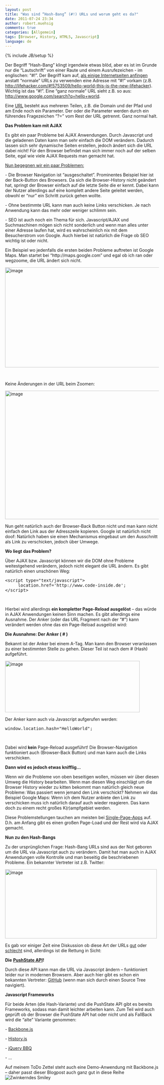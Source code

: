 ```yaml
---
layout: post
title: "Was sind “Hash-Bang” (#!) URLs und worum geht es da?"
date: 2011-07-24 23:34
author: robert.muehsig
comments: true
categories: [Allgemein]
tags: [Browser, History, HTML5, Javascript]
language: de
---
```

{% include JB/setup %}
<p>Der Begriff “Hash-Bang” klingt irgendwie etwas blöd, aber es ist im Grunde nur die “Lautschrift” von einer Raute und einem Ausrufezeichen - im englischen: “#!”. Der Begriff kam auf, <a href="http://www.theawl.com/2011/02/what-a-hash-understanding-gawkers-redesign-and-hashbang-urls">als einige Internetseiten anfingen</a> anstatt “normale” URLs zu verwenden eine Adresse mit “#!” vorkam (z.B. <a href="http://lifehacker.com/#!5753509/hello-world-this-is-the-new-lifehacker">http://lifehacker.com/#!5753509/hello-world-this-is-the-new-lifehacker</a>). Wichtig ist das “#!”. Eine “ganz normale” URL sieht z.B. so aus: <a href="http://www.google.com/search?q=hello+world">http://www.google.com/search?q=hello+world</a>.</p> <p>Eine <a href="http://en.wikipedia.org/wiki/Uniform_Resource_Locator">URL</a> besteht aus mehreren Teilen, z.B. die Domain und der Pfad und am Ende noch ein Parameter. Der oder die Parameter werden durch ein führendes Fragezeichen “?=” vom Rest der URL getrennt. Ganz normal halt. </p> <p><strong>Das Problem kam mit AJAX</strong></p> <p>Es gibt ein paar Probleme bei AJAX Anwendungen. Durch Javascript und die geladenen Daten kann man sehr einfach die DOM verändern. Dadurch lassen sich sehr dynamische Seiten erstellen, jedoch ändert sich die URL dabei nicht! Für den Browser befindet man sich immer noch auf der selben Seite, egal wie viele AJAX Requests man gemacht hat. </p> <p><u>Nun begegnen wir ein paar Problemen:</u></p> <p>- Die Browser Navigation ist “ausgeschaltet”. Prominentes Beispiel hier ist der Back-Button des Browsers. Da sich die Browser-History nicht geändert hat, springt der Browser einfach auf die letzte Seite die er kennt. Dabei kann der Nutzer allerdings auf eine komplett andere Seite geleitet werden, obwohl er “nur” ein Schritt zurück gehen wollte.</p> <p>- Ohne bestimmte URL kann man auch keine Links verschicken. Je nach Anwendung kann das mehr oder weniger schlimm sein. </p> <p>- SEO ist auch noch ein Thema für sich. Javascript/AJAX und Suchmaschinen mögen sich nicht sonderlich und wenn man alles unter einer Adresse laufen hat, wird es wahrscheinlich nix mit dem Besucherstrom von Google. Auch hierbei ist natürlich die Frage ob SEO wichtig ist oder nicht.</p> <p>Ein Beispiel wo jedenfalls die ersten beiden Probleme auftreten ist Google Maps. Man startet bei “http://maps.google.com” und egal ob ich ran oder wegzoome, die URL ändert sich nicht.</p> <p><a href="{{BASE_PATH}}/assets/wp-images/image1296.png"><img style="background-image: none; border-bottom: 0px; border-left: 0px; padding-left: 0px; padding-right: 0px; display: inline; border-top: 0px; border-right: 0px; padding-top: 0px" title="image" border="0" alt="image" src="{{BASE_PATH}}/assets/wp-images/image_thumb478.png" width="578" height="327"></a></p> <p>&nbsp;</p> <p>Keine Änderungen in der URL beim Zoomen:</p> <p><a href="{{BASE_PATH}}/assets/wp-images/image1297.png"><img style="background-image: none; border-bottom: 0px; border-left: 0px; padding-left: 0px; padding-right: 0px; display: inline; border-top: 0px; border-right: 0px; padding-top: 0px" title="image" border="0" alt="image" src="{{BASE_PATH}}/assets/wp-images/image_thumb479.png" width="616" height="420"></a></p> <p>Nun geht natürlich auch der Browser-Back Button nicht und man kann nicht einfach den Link aus der Adresszeile kopieren. Google ist natürlich nicht doof: Natürlich haben sie einen Mechanismus eingebaut um den Ausschnitt als Link zu verschicken, jedoch über Umwege.</p> <p><strong>Wo liegt das Problem?</strong></p> <p>Über AJAX bzw. Javascript können wir die DOM ohne Probleme weitestgehend verändern, jedoch nicht elegant die URL ändern. Es gibt natürlich einen unschönen Weg:</p> <div style="padding-bottom: 0px; margin: 0px; padding-left: 0px; padding-right: 0px; display: inline; float: none; padding-top: 0px" id="scid:812469c5-0cb0-4c63-8c15-c81123a09de7:06cec6f1-038a-430e-81e3-a19a18c79cdc" class="wlWriterEditableSmartContent"><pre name="code" class="c#">&lt;script type="text/javascript"&gt;
     location.href='http://www.code-inside.de';
&lt;/script&gt; </pre></div>
<p>&nbsp;</p>


<p>Hierbei wird allerdings <strong>ein kompletter Page-Reload ausgelöst</strong> – das würde in AJAX Anwendungen keinen Sinn machen. Es gibt allerdings eine Ausnahme. Der Anker (oder das URL Fragment nach der “#”) kann verändert werden ohne das ein Page-Reload ausgelöst wird:</p>
<p><strong>Die Ausnahme: Der Anker ( # )</strong></p>
<p>Bekannt ist der Anker bei einem A-Tag. Man kann den Browser veranlassen zu einer bestimmten Stelle zu gehen. Dieser Teil ist nach dem # (Hash) aufgeführt.</p>
<p><a href="{{BASE_PATH}}/assets/wp-images/image1298.png"><img style="background-image: none; border-bottom: 0px; border-left: 0px; padding-left: 0px; padding-right: 0px; display: inline; border-top: 0px; border-right: 0px; padding-top: 0px" title="image" border="0" alt="image" src="{{BASE_PATH}}/assets/wp-images/image_thumb480.png" width="441" height="168"></a></p>
<p>Der Anker kann auch via Javascript aufgerufen werden:</p>
<div style="padding-bottom: 0px; margin: 0px; padding-left: 0px; padding-right: 0px; display: inline; float: none; padding-top: 0px" id="scid:812469c5-0cb0-4c63-8c15-c81123a09de7:06a31111-d543-4052-878b-e7eadab27dfc" class="wlWriterEditableSmartContent"><pre name="code" class="c#">window.location.hash="HelloWorld"; </pre></div>
<p>&nbsp;</p>
<p>Dabei wird <strong>kein</strong> Page-Reload ausgeführt! Die Browser-Navigation funktioniert auch (Browser-Back Button) und man kann auch die Links verschicken.</p>
<p><strong>Dann wird es jedoch etwas knifflig…</strong></p>
<p>Wenn wir die Probleme von oben beseitigen wollen, müssen wir über diesen Umweg die History bearbeiten. Wenn man diesen Weg einschlägt um die Browser History wieder zu kitten bekommt man natürlich gleich neue Probleme: Was passiert wenn jemand den Link verschickt? Nehmen wir das Beispiel Google Maps: Wenn ich dem Nutzer anbiete den Link zu verschicken muss ich natürlich darauf auch wieder reagieren. Das kann doch zu einem recht großes K(r)ampfgebiet werden.</p>
<p>Diese Problemstellungen tauchen am meisten bei <a href="http://en.wikipedia.org/wiki/Single-page_application">Single-Page-Apps</a> auf. D.h. am Anfang gibt es einen großen Page-Load und der Rest wird via AJAX gemacht.</p>
<p><strong>Nun zu den Hash-Bangs</strong></p>
<p>Zu der ursprünglichen Frage: Hash-Bang URLs sind aus der Not geboren um die URL via Javascript auch zu verändern. Damit hat man auch in AJAX Anwendungen volle Kontrolle und man beseitig die beschriebenen Probleme. Ein bekannter Vertreter ist z.B. Twitter:</p>
<p><a href="{{BASE_PATH}}/assets/wp-images/image1299.png"><img style="background-image: none; border-bottom: 0px; border-left: 0px; padding-left: 0px; padding-right: 0px; display: inline; border-top: 0px; border-right: 0px; padding-top: 0px" title="image" border="0" alt="image" src="{{BASE_PATH}}/assets/wp-images/image_thumb481.png" width="497" height="226"></a></p>
<p>Es gab vor einiger Zeit eine Diskussion ob diese Art der URLs <a href="http://mtrpcic.net/2011/02/fragment-uris-theyre-not-as-bad-as-you-think-really/">gut</a> oder <a href="http://isolani.co.uk/blog/javascript/BreakingTheWebWithHashBangs">schlecht</a> sind, allerdings ist die Rettung in Sicht:</p>
<p><strong>Die</strong> <a href="https://developer.mozilla.org/en/DOM/Manipulating_the_browser_history"><strong>PushState API</strong></a><strong>! </strong></p>
<p>Durch diese API kann man die URL via Javascript ändern – funktioniert leider nur in modernen Browsern. Aber auch hier gibt es schon ein bekannten Vertreter: <a href="https://github.com/">GitHub</a> (wenn man sich durch einen Source Tree navigiert).<strong> </strong></p>
<p><strong>Javascript Frameworks</strong></p>
<p>Für beide Arten (die Hash-Variante) und die PushState API gibt es bereits Frameworks, sodass man damit leichter arbeiten kann. Zum Teil wird auch geprüft ob der Browser die PushState API hat oder nicht und als FallBack wird die “alte” Variante genommen:</p>
<p>- <a href="http://documentcloud.github.com/backbone/#History">Backbone.js</a></p>
<p>- <a href="http://plugins.jquery.com/project/history-js">History.js</a></p>
<p>- <a href="http://benalman.com/projects/jquery-bbq-plugin/">jQuery BBQ</a></p>
<p>- …</p>
<p>Auf meinem ToDo Zettel steht auch eine Demo-Anwendung mit Backbone.js – daher passt dieser Blogpost auch ganz gut in diese Reihe <img style="border-bottom-style: none; border-right-style: none; border-top-style: none; border-left-style: none" class="wlEmoticon wlEmoticon-winkingsmile" alt="Zwinkerndes Smiley" src="{{BASE_PATH}}/assets/wp-images/wlEmoticon-winkingsmile5.png"></p>
